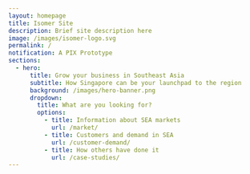 ```yaml
---
layout: homepage
title: Isomer Site
description: Brief site description here
image: /images/isomer-logo.svg
permalink: /
notification: A PIX Prototype
sections:
  - hero:
      title: Grow your business in Southeast Asia
      subtitle: How Singapore can be your launchpad to the region
      background: /images/hero-banner.png
      dropdown:
        title: What are you looking for?
        options:
          - title: Information about SEA markets
            url: /market/
          - title: Customers and demand in SEA
            url: /customer-demand/
          - title: How others have done it
            url: /case-studies/
---
```

